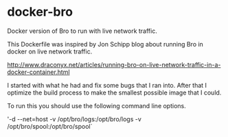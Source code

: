 # docker-bro
Docker version of Bro to run with live network traffic.

This Dockerfile was inspired by Jon Schipp blog about running Bro in docker on live network traffic.

http://www.draconyx.net/articles/running-bro-on-live-network-traffic-in-a-docker-container.html

I started with what he had and fix some bugs that I ran into. After that I optimize the build process to make the  smallest possible image that I could.

To run this you should use the following command line options.

'-d --net=host -v /opt/bro/logs:/opt/bro/logs -v /opt/bro/spool:/opt/bro/spool`
